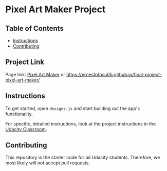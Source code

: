 # Pixel Art Maker Project

## Table of Contents

* [Instructions](#instructions)
* [Contributing](#contributing)

## Project Link

Page link: [Pixel Art Maker](https://ernestofosu05.github.io/final-project-pixel-art-maker/) or https://ernestofosu05.github.io/final-project-pixel-art-maker/

## Instructions

To get started, open `designs.js` and start building out the app's functionality.

For specific, detailed instructions, look at the project instructions in the [Udacity Classroom](https://classroom.udacity.com/me).

## Contributing

This repository is the starter code for _all_ Udacity students. Therefore, we most likely will not accept pull requests.
